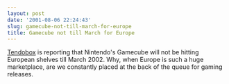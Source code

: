 ```yaml
---
layout: post
date: '2001-08-06 22:24:43'
slug: gamecube-not-till-march-for-europe
title: Gamecube not till March for Europe
---
```


[Tendobox](http://www.tendobox.com/cgi-bin/news/viewnews.cgi?category=3&amp;id=997123188) is reporting that Nintendo's Gamecube will not be hitting European shelves till March 2002. Why, when Europe is such a huge marketplace, are we constantly placed at the back of the queue for gaming releases.
